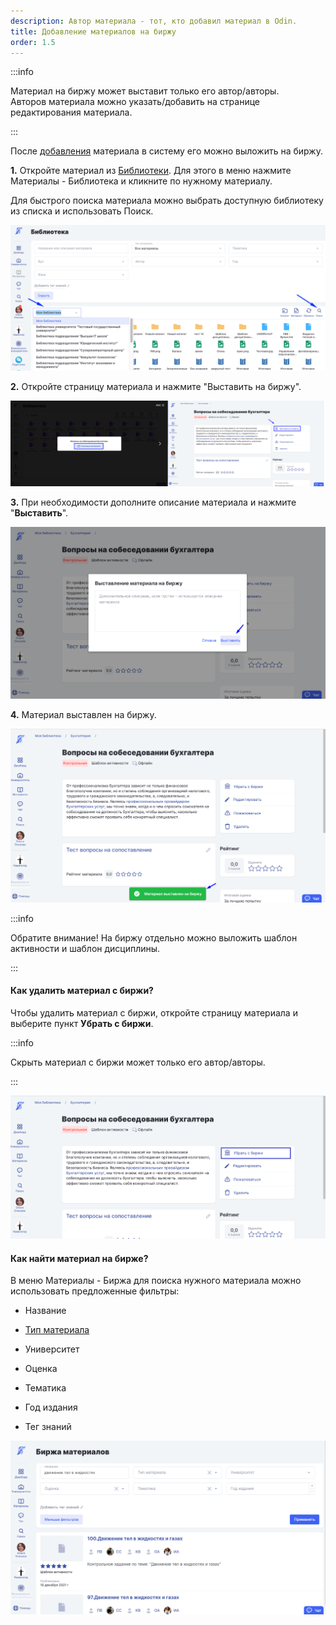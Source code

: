```yaml
---
description: Автор материала - тот, кто добавил материал в Odin.
title: Добавление материалов на биржу
order: 1.5
---
```


:::info 

Материал на биржу может выставит только его автор/авторы. \
Авторов материала можно указать/добавить на странице редактирования материала.

:::

После [добавления](./../biblioteka/dobavlenie-materialov) материала в систему его можно выложить на биржу.

**1\.** Откройте материал из [Библиотеки](./../biblioteka/_index). Для этого в меню нажмите Материалы - Библиотека и кликните по нужному материалу.

Для быстрого поиска материала можно выбрать доступную библиотеку из списка и использовать Поиск.

![](<./image (42) (1) (1).png>)

**2\.** Откройте страницу материала  и нажмите  "Выставить на биржу".

![](./Screenshot_433.png)

**3\.** При необходимости дополните описание материала и нажмите "**Выставить**".

![](<./Screenshot_435 (1).png>)

**4\.** Материал выставлен на биржу.

![](<./Screenshot_436 (2).png>)

:::info 

Обратите внимание! На биржу отдельно можно выложить шаблон активности и шаблон дисциплины.

:::

#### **Как удалить материал с биржи?**

Чтобы удалить материал с биржи,  откройте страницу материала и выберите пункт **Убрать с биржи**.

:::info 

Скрыть материал с биржи может только его автор/авторы.

:::

![](<./Screenshot_436 (1).png>)

#### Как найти материал на бирже?

В меню Материалы - Биржа  для поиска нужного материала  можно использовать предложенные фильтры:

-  Название

-  [Тип материала](./../biblioteka/materialy/_index)

-  Университет

-  Оценка

-  Тематика

-  Год издания

-  Тег знаний

![](./Screenshot_451.png)